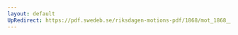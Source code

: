 ```yaml
---
layout: default
UpRedirect: https://pdf.swedeb.se/riksdagen-motions-pdf/1868/mot_1868__ak__00032.pdf
---
```

